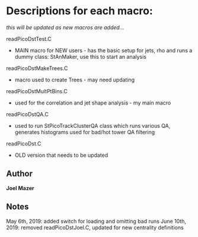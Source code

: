 # Descriptions for each macro:
*this will be updated as new macros are added...*

readPicoDstTest.C
* MAIN macro for NEW users - has the basic setup for jets, rho and runs a dummy class:  StAnMaker, use this to start an analysis

readPicoDstMakeTrees.C
* macro used to create Trees - may need updating 

readPicoDstMultPtBins.C
* used for the correlation and jet shape analysis - my main macro

readPicoDstQA.C
* used to run StPicoTrackClusterQA class which runs various QA, generates histograms used for bad/hot tower QA filtering

readPicoDst.C
* OLD version that needs to be updated

## Author
**Joel Mazer**

## Notes
May 6th, 2019: added switch for loading and omitting bad runs
June 10th, 2019: removed readPicoDstJoel.C, updated for new centrality definitions
